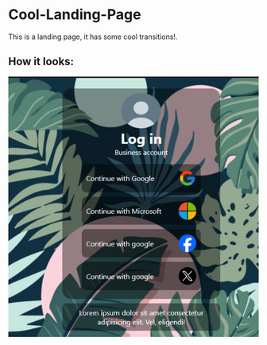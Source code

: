 # Cool-Landing-Page

This is a landing page, it has some cool transitions!.

## How it looks:

![alt text](images/image.png)
